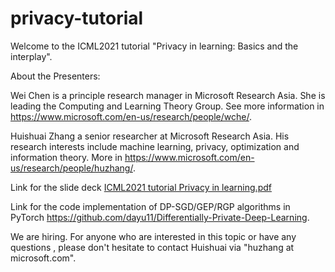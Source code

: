 # privacy-tutorial
Welcome to the ICML2021 tutorial "Privacy in learning: Basics and the interplay".

About the Presenters:

Wei Chen is a principle research manager in Microsoft Research Asia. She is leading the Computing and Learning Theory Group. See more information in https://www.microsoft.com/en-us/research/people/wche/.

Huishuai Zhang a senior researcher at Microsoft Research Asia. His research interests include machine learning, privacy, optimization and information theory. More in https://www.microsoft.com/en-us/research/people/huzhang/.


Link for the slide deck [ICML2021  tutorial Privacy in learning.pdf](https://github.com/MSRA-COLT-Group/privacy-tutorial/files/6845299/ICML2021.tutorial.Privacy.in.learning.pdf)

Link for the code implementation of DP-SGD/GEP/RGP algorithms in PyTorch https://github.com/dayu11/Differentially-Private-Deep-Learning.

We are hiring. For anyone who are interested in this topic or have any questions , please don't hesitate to contact Huishuai via "huzhang at microsoft.com".
